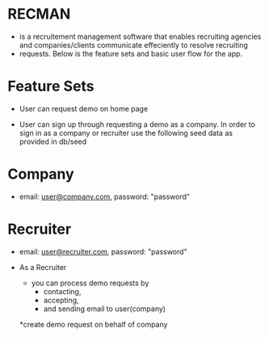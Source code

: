 # RECMAN 
* is a recruitement management software that enables recruiting agencies and companies/clients communicate effeciently to resolve recruiting 
* requests. Below is the feature sets and basic user flow for the app.

# Feature Sets

* User can request demo on home page

* User can sign up through requesting a demo as a company. In order to sign in as a company or recruiter use the following seed data as provided in db/seed

# Company
  * email: user@company.com, password: "password"

# Recruiter
  * email: user@recruiter.com, password: "password"

* As a Recruiter
  * you can process demo requests by
    * contacting, 
    * accepting,
    * and sending email to user(company)

  *create demo request on behalf of company  



